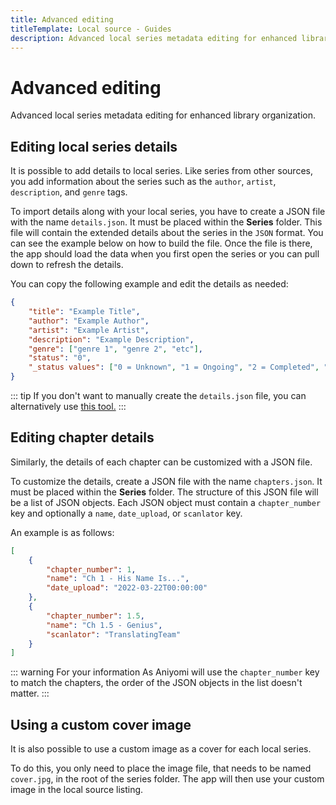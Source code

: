 ```yaml
---
title: Advanced editing
titleTemplate: Local source - Guides
description: Advanced local series metadata editing for enhanced library organization.
---
```


# Advanced editing
Advanced local series metadata editing for enhanced library organization.

## Editing local series details

It is possible to add details to local series.
Like series from other sources, you add information about the series such as the `author`, `artist`, `description`, and `genre` tags.

To import details along with your local series, you have to create a JSON file with the name `details.json`.
It must be placed within the **Series** folder.
This file will contain the extended details about the series in the `JSON` format.
You can see the example below on how to build the file.
Once the file is there, the app should load the data when you first open the series or you can pull down to refresh the details.

You can copy the following example and edit the details as needed:

```json
{
	"title": "Example Title",
	"author": "Example Author",
	"artist": "Example Artist",
	"description": "Example Description",
	"genre": ["genre 1", "genre 2", "etc"],
	"status": "0",
	"_status values": ["0 = Unknown", "1 = Ongoing", "2 = Completed", "3 = Licensed", "4 = Publishing finished", "5 = Cancelled", "6 = On hiatus"]
}
```
::: tip
If you don't want to manually create the `details.json` file, you can alternatively use [this tool.](https://tachi-local.netlify.app/?utm\_source=tachi-website\&utm\_medium=referral\&utm\_campaign=tachi-website)
:::

## Editing chapter details

Similarly, the details of each chapter can be customized with a JSON file.

To customize the details, create a JSON file with the name `chapters.json`.
It must be placed within the **Series** folder.
The structure of this JSON file will be a list of JSON objects.
Each JSON object must contain a `chapter_number` key and optionally a `name`, `date_upload`, or `scanlator` key.

An example is as follows:

```json
[
	{
		"chapter_number": 1,
		"name": "Ch 1 - His Name Is...",
		"date_upload": "2022-03-22T00:00:00"
	},
	{
		"chapter_number": 1.5,
		"name": "Ch 1.5 - Genius",
		"scanlator": "TranslatingTeam"
	}
]
```
::: warning For your information
As Aniyomi will use the `chapter_number` key to match the chapters, the order of the JSON objects in the list doesn't matter.
:::

## Using a custom cover image

It is also possible to use a custom image as a cover for each local series.

To do this, you only need to place the image file, that needs to be named `cover.jpg`, in the root of the series folder.
The app will then use your custom image in the local source listing.


<style scoped>
	@import "../../../.vitepress/theme/styles/tree.styl"
</style>
